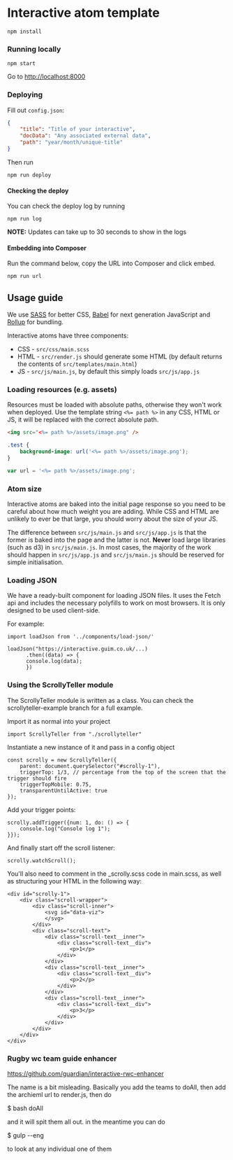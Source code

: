 # Interactive atom template

```
npm install
```

### Running locally
```
npm start
```

Go to <http://localhost:8000>

### Deploying
Fill out `config.json`:
```json
{
    "title": "Title of your interactive",
    "docData": "Any associated external data",
    "path": "year/month/unique-title"
}
```

Then run
```
npm run deploy
```

#### Checking the deploy
You can check the deploy log by running
```
npm run log
```
<b>NOTE:</b> Updates can take up to 30 seconds to show in the logs

#### Embedding into Composer
Run the command below, copy the URL into Composer and click embed.
```
npm run url
```

## Usage guide
We use [SASS](http://sass-lang.com/) for better CSS, [Babel](https://babeljs.io/) for next
generation JavaScript and [Rollup](http://rollupjs.org/) for bundling.

Interactive atoms have three components:
- CSS - `src/css/main.scss`
- HTML - `src/render.js` should generate some HTML (by default returns the contents of `src/templates/main.html`)
- JS - `src/js/main.js`, by default this simply loads `src/js/app.js`

### Loading resources (e.g. assets)
Resources must be loaded with absolute paths, otherwise they won't work when deployed.
Use the template string `<%= path %>` in any CSS, HTML or JS, it will be replaced
with the correct absolute path.

```html
<img src="<%= path %>/assets/image.png" />
```

```css
.test {
    background-image: url('<%= path %>/assets/image.png');
}
```

```js
var url = '<%= path %>/assets/image.png';
```

### Atom size
Interactive atoms are baked into the initial page response so you need to be careful about
how much weight you are adding. While CSS and HTML are unlikely to ever be that large,
you should worry about the size of your JS.

The difference between `src/js/main.js` and `src/js/app.js` is that the former is baked into
the page and the latter is not. <b>Never</b> load large libraries (such as d3) in `src/js/main.js`.
In most cases, the majority of the work should happen in `src/js/app.js` and `src/js/main.js`
should be reserved for simple initialisation.

### Loading JSON
We have a ready-built component for loading JSON files. It uses the Fetch api and includes the necessary polyfills to work on most browsers. It is only designed to be used client-side.

For example:
```
import loadJson from '../components/load-json/'

loadJson("https://interactive.guim.co.uk/...)
      .then((data) => {
	  console.log(data);
      })
```

### Using the ScrollyTeller module
The ScrollyTeller module is written as a class. You can check the scrollyteller-example branch for a full example.

Import it as normal into your project
```
import ScrollyTeller from "./scrollyteller"
```

Instantiate a new instance of it and pass in a config object
```
const scrolly = new ScrollyTeller({
    parent: document.querySelector("#scrolly-1"),
    triggerTop: 1/3, // percentage from the top of the screen that the trigger should fire
    triggerTopMobile: 0.75,
    transparentUntilActive: true
});
```

Add your trigger points:
```
scrolly.addTrigger({num: 1, do: () => {
    console.log("Console log 1");
}});
```

And finally start off the scroll listener:

```
scrolly.watchScroll();
```

You'll also need to comment in the _scrolly.scss code in main.scss, as well as structuring your HTML in the following way:
```
<div id="scrolly-1">
    <div class="scroll-wrapper">
        <div class="scroll-inner">
            <svg id="data-viz">
            </svg>
        </div>
        <div class="scroll-text">
            <div class="scroll-text__inner">
                <div class="scroll-text__div">
                    <p>1</p>
                </div>
            </div>
            <div class="scroll-text__inner">
                <div class="scroll-text__div"> 
                    <p>2</p>
                </div>
            </div>
            <div class="scroll-text__inner">
                <div class="scroll-text__div">
                    <p>3</p>
                </div>
            </div>
        </div>
    </div>
</div>
```

### Rugby wc team guide enhancer


https://github.com/guardian/interactive-rwc-enhancer

The name is a bit misleading. Basically you add the teams to doAll, then add the archieml url to render.js, then do

$ bash doAll

and it will spit them all out. in the meantime you can do 

$ gulp --eng

 to look at any individual one of them
